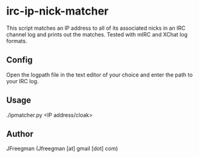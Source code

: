 irc-ip-nick-matcher
===================

This script matches an IP address to all of its associated nicks in an IRC channel log
and prints out the matches. Tested with mIRC and XChat log formats.

Config
------
Open the logpath file in the text editor of your choice and enter the path to your IRC log.

Usage
-----
./ipmatcher.py <IP address/cloak>

Author
------
JFreegman (Jfreegman [at] gmail [dot] com)
